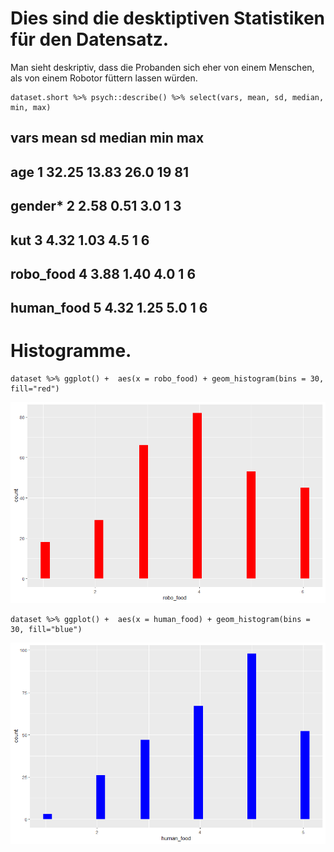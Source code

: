 Dies sind die desktiptiven Statistiken für den Datensatz.
=========================================================

Man sieht deskriptiv, dass die Probanden sich eher von einem Menschen,
als von einem Robotor füttern lassen würden.

    dataset.short %>% psych::describe() %>% select(vars, mean, sd, median, min, max) 
    
##           vars  mean    sd median min max
## age           1 32.25 13.83   26.0  19  81
## gender*       2  2.58  0.51    3.0   1   3
## kut           3  4.32  1.03    4.5   1   6
## robo_food     4  3.88  1.40    4.0   1   6
## human_food    5  4.32  1.25    5.0   1   6

Histogramme.
============

    dataset %>% ggplot() +  aes(x = robo_food) + geom_histogram(bins = 30, fill="red")

![](AnnaAbel/figure-markdown_Strict/robo_food.png)

    dataset %>% ggplot() +  aes(x = human_food) + geom_histogram(bins = 30, fill="blue")

![](AnnaAbel/figure-markdown_Strict/human_food.png)
